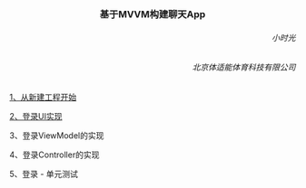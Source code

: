 <h3><center>基于MVVM构建聊天App</center></h3>

<h6 align='right'>小时光</h6>
<h6  align='right'>北京体适能体育科技有限公司</h6> 

[1、从新建工程开始](https://dengfeng520.github.io/xiaoshiguangBlog/RPChat/%E5%9F%BA%E4%BA%8EMVVM%E6%9E%84%E5%BB%BA%E8%81%8A%E5%A4%A9App(%E4%B8%80)%E4%BB%8E....html)

[2、登录UI实现](https://dengfeng520.github.io/xiaoshiguangBlog/RPChat/%E7%99%BB%E5%BD%95%E7%95%8C%E9%9D%A2UI%E5%AE%9E%E7%8E%B0.html)

3、登录ViewModel的实现

4、登录Controller的实现

5、登录 - 单元测试
